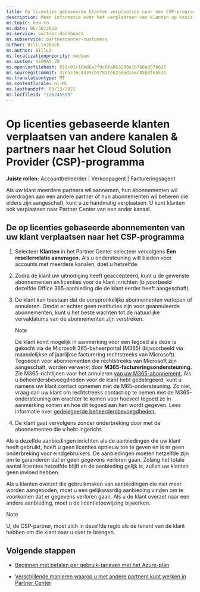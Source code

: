 ```yaml
---
title: Op licenties gebaseerde klanten verplaatsen naar een CSP-programma
description: Meer informatie over het verplaatsen van klanten op basis van licenties van andere kanalen of een andere partner naar het Cloud Solution Provider (CSP)-programma in Partner Center.
ms.topic: how-to
ms.date: 06/30/2020
ms.service: partner-dashboard
ms.subservice: partnercenter-customers
author: BillLinzbach
ms.author: BillLi
ms.localizationpriority: medium
ms.custom: SEOMAY.20
ms.openlocfilehash: 810c01c16bd6a2f9c6fa863289e1b788a057b627
ms.sourcegitcommit: 37eac16c4339cb97831eb2a86d156c45bdf6a531
ms.translationtype: MT
ms.contentlocale: nl-NL
ms.lasthandoff: 09/13/2021
ms.locfileid: "126245599"
---
```

# <a name="move-license-based-customers-from-other-channels--partners-to-the-cloud-solution-provider-csp-program"></a>Op licenties gebaseerde klanten verplaatsen van andere kanalen & partners naar het Cloud Solution Provider (CSP)-programma

**Juiste rollen:** Accountbeheerder | Verkoopagent | Factureringsagent

Als uw klant meerdere partners wil aannemen, hun abonnementen wil overdragen aan een andere partner of hun abonnementen wil beheren die elders zijn aangeschaft, kunt u ze handmatig verplaatsen. U kunt klanten ook verplaatsen naar Partner Center van een ander kanaal.

## <a name="move-your-customers-license-based-subscriptions-to-the-csp-program"></a>De op licenties gebaseerde abonnementen van uw klant verplaatsen naar het CSP-programma

1. Selecteer **Klanten** in het Partner Center selecteer vervolgens **Een resellerrelatie aanvragen.** Als u ondersteuning wilt bieden voor accounts met meerdere kanalen, doet u hetzelfde.

2. Zodra de klant uw uitnodiging heeft geaccepteerd, kunt u de gewenste abonnementen en licenties voor de klant inrichten (bijvoorbeeld dezelfde Office 365-aanbieding die de klant eerder heeft aangeschaft).

3. De klant kan toestaan dat de oorspronkelijke abonnementen verlopen of annuleren. Omdat er echter geen restituties zijn voor geannuleerde abonnementen, kunt u het beste wachten tot de natuurlijke vervaldatums van de abonnementen zijn verstreken.


   >[!NOTE]
   >De klant komt mogelijk in aanmerking voor een tegoed als deze is gekocht via de Microsoft 365-beheerportal (M365) (bijvoorbeeld via maandelijkse of jaarlijkse facturering rechtstreeks van Microsoft). Tegoeden voor abonnementen die rechtstreeks van Microsoft zijn aangeschaft, worden verwerkt door **M365-factureringsondersteuning.** Zie M365-richtlijnen voor het annuleren [van uw M365-abonnement.](/microsoft-365/commerce/subscriptions/cancel-your-subscription) Als u beheerdersbevoegdheden voor de klant hebt gedelegeerd, kunt u namens uw klant contact opnemen met de M65-ondersteuning. Zo niet, vraag dan uw klant om rechtstreeks contact op te nemen met de M365-ondersteuning om erachter te komen voor hoeveel tegoed ze in aanmerking komen en hoe dit tegoed aan hen wordt gegeven. Lees informatie over [gedelegeerde beheerdersbevoegdheden.](customers-revoke-admin-privileges.md)


4. De klant gaat vervolgens zonder onderbreking door met de abonnementen die u hebt ingericht.

Als u dezelfde aanbiedingen inrichten als de aanbiedingen die uw klant heeft gebruikt, hoeft u geen licenties opnieuw toe te geven en is er geen onderbreking voor eindgebruikers. De aanbiedingen moeten hetzelfde zijn om te garanderen dat er geen gegevens verloren gaan. Zolang het totale aantal licenties hetzelfde blijft en de aanbieding gelijk is, zullen uw klanten geen invloed hebben.

Als u klanten overzet die gebruikmaken van aanbiedingen die niet meer worden aangeboden, moet u een gelijkwaardig aanbieding vinden om te voorkomen dat er gegevens verloren gaan. Als u de klant overzet naar een andere aanbieding, moet u de licentietoewijzing bijwerken.

>[!NOTE]
> U, de CSP-partner, moet zich in dezelfde regio als de tenant van de klant hebben om die klant naar u over te brengen.

## <a name="next-steps"></a>Volgende stappen

- [Beginnen met betalen per gebruik-tarieven met het Azure-plan](azure-plan-get-started.md)
 

- [Verschillende manieren waarop u met andere partners kunt werken in Partner Center](work-with-other-partners.md)